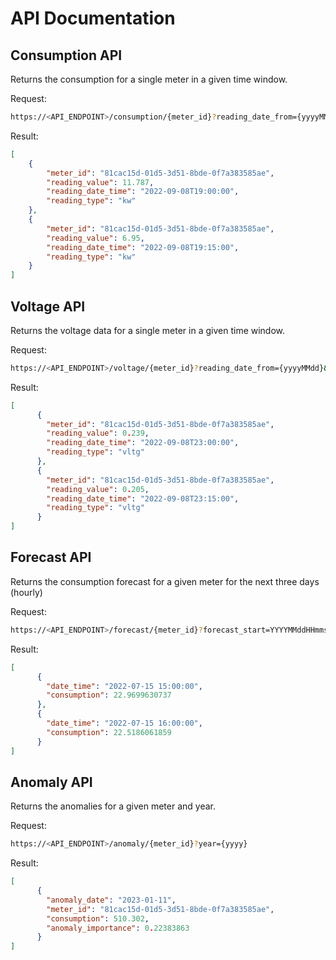 # API Documentation

## Consumption API

Returns the consumption for a single meter in a given time window.

Request:
```bash
https://<API_ENDPOINT>/consumption/{meter_id}?reading_date_from={yyyyMMdd}&reading_date_to={yyyyMMdd}
```
Result:
```json
[
    {
        "meter_id": "81cac15d-01d5-3d51-8bde-0f7a383585ae",
        "reading_value": 11.787,
        "reading_date_time": "2022-09-08T19:00:00",
        "reading_type": "kw"
    },
    {
        "meter_id": "81cac15d-01d5-3d51-8bde-0f7a383585ae",
        "reading_value": 6.95,
        "reading_date_time": "2022-09-08T19:15:00",
        "reading_type": "kw"
    }
]
```

## Voltage API

Returns the voltage data for a single meter in a given time window.

Request:
```bash
https://<API_ENDPOINT>/voltage/{meter_id}?reading_date_from={yyyyMMdd}&reading_date_to={yyyyMMdd}
```
Result:
```json
[
      {
        "meter_id": "81cac15d-01d5-3d51-8bde-0f7a383585ae",
        "reading_value": 0.239,
        "reading_date_time": "2022-09-08T23:00:00",
        "reading_type": "vltg"
      },
      {
        "meter_id": "81cac15d-01d5-3d51-8bde-0f7a383585ae",
        "reading_value": 0.205,
        "reading_date_time": "2022-09-08T23:15:00",
        "reading_type": "vltg"
      }
]
```

## Forecast API

Returns the consumption forecast for a given meter for the next three days (hourly)

Request:
```bash
https://<API_ENDPOINT>/forecast/{meter_id}?forecast_start=YYYYMMddHHmmss
```
Result:
```json
[
      {
        "date_time": "2022-07-15 15:00:00",
        "consumption": 22.9699630737
      },
      {
        "date_time": "2022-07-15 16:00:00",
        "consumption": 22.5186061859
      }
]
```

## Anomaly API 

Returns the anomalies for a given meter and year.

Request:
```bash
https://<API_ENDPOINT>/anomaly/{meter_id}?year={yyyy}
```
Result:
```json
[
      {
        "anomaly_date": "2023-01-11",
        "meter_id": "81cac15d-01d5-3d51-8bde-0f7a383585ae",
        "consumption": 510.302,
        "anomaly_importance": 0.22383863
      }
]
```